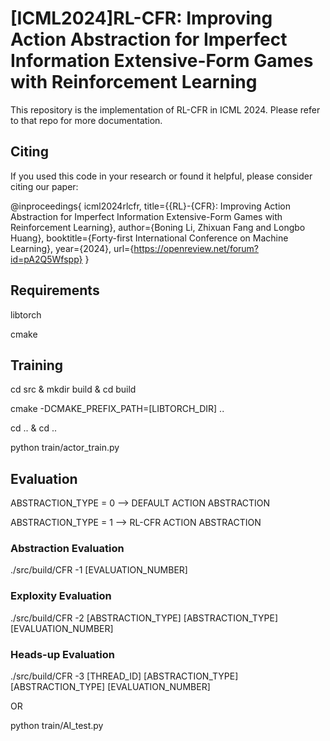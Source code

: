 # [ICML2024]RL-CFR: Improving Action Abstraction for Imperfect Information Extensive-Form Games with Reinforcement Learning

This repository is the implementation of RL-CFR in ICML 2024. Please refer to that repo for more documentation.

## Citing

If you used this code in your research or found it helpful, please consider citing our paper:


@inproceedings{
icml2024rlcfr,
title={{RL}-{CFR}: Improving Action Abstraction for Imperfect Information Extensive-Form Games with Reinforcement Learning},
author={Boning Li, Zhixuan Fang and Longbo Huang},
booktitle={Forty-first International Conference on Machine Learning},
year={2024},
url={https://openreview.net/forum?id=pA2Q5Wfspp}
}


## Requirements

libtorch

cmake

## Training

cd src & mkdir build & cd build

cmake -DCMAKE_PREFIX_PATH=[LIBTORCH_DIR] ..

cd .. & cd ..

python train/actor_train.py

## Evaluation

ABSTRACTION_TYPE = 0 --> DEFAULT ACTION ABSTRACTION

ABSTRACTION_TYPE = 1 --> RL-CFR ACTION ABSTRACTION

### Abstraction Evaluation

./src/build/CFR -1 [EVALUATION_NUMBER]

### Exploxity Evaluation

./src/build/CFR -2 [ABSTRACTION_TYPE] [ABSTRACTION_TYPE] [EVALUATION_NUMBER]

### Heads-up Evaluation

./src/build/CFR -3 [THREAD_ID] [ABSTRACTION_TYPE] [ABSTRACTION_TYPE] [EVALUATION_NUMBER]

OR

python train/AI_test.py

